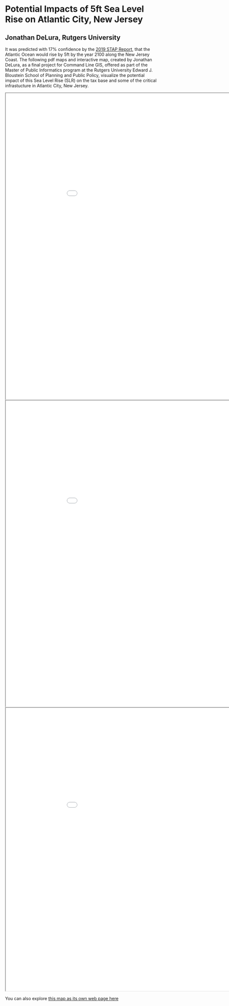 # Potential Impacts of 5ft Sea Level Rise on Atlantic City, New Jersey<br/>
## Jonathan DeLura, Rutgers University

It was predicted with 17% confidence by the [2019 STAP Report](https://climatechange.rutgers.edu/resources/climate-change-and-new-jersey/nj-sea-level-rise-reports), that the Atlantic Ocean would rise by 5ft by the year 2100 along the New Jersey Coast. The following pdf maps and interactive map, created by Jonathan DeLura, as a final project for Command Line GIS, offered as part of the Master of Public Informatics program at the Rutgers University Edward J. Bloustein School of Planning and Public Policy, visualize the potential impact of this Sea Level Rise (SLR) on the tax base and some of the critical infrastucture in Atlantic City, New Jersey.

<iframe src="Atlantic_City_5ft_SLR.pdf" width = "1000" height = "1000"></iframe><br/>

<iframe src="Atlantic_City_Parcel_Census_BG.pdf" width = "1000" height = "1000"></iframe><br/>

<iframe src="Atlantic_City_5ft_SLR.html" width = "1000" height = "925"></iframe><br/>

You can also explore [this map as its own web page here](Atlantic_City_5ft_SLR.html)

